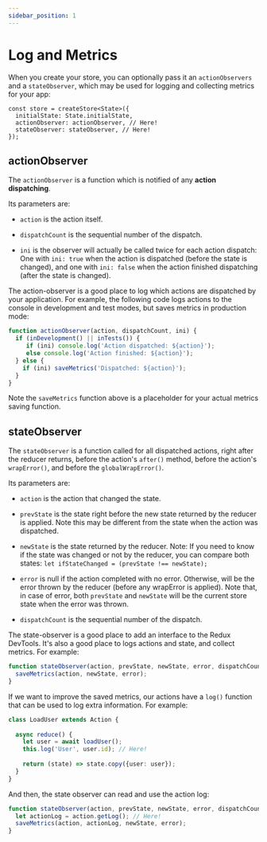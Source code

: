 ```yaml
---
sidebar_position: 1
---
```


# Log and Metrics

When you create your store, you can optionally pass it an `actionObservers` and
a `stateObserver`, which may be used for logging and collecting metrics for your app:

```tsx
const store = createStore<State>({
  initialState: State.initialState,
  actionObserver: actionObserver, // Here!
  stateObserver: stateObserver, // Here!
});
```

## actionObserver

The `actionObserver` is a function which is notified of any **action dispatching**.

Its parameters are:

- `action` is the action itself.

- `dispatchCount` is the sequential number of the dispatch.

- `ini` is the observer will actually be called twice for each action dispatch:
  One with `ini: true` when the action is dispatched (before the state is changed),
  and one with `ini: false` when the action finished dispatching (after the state is changed).

The action-observer is a good place to log which actions are dispatched by your application.
For example, the following code logs actions to the console in development and test modes,
but saves metrics in production mode:

```ts
function actionObserver(action, dispatchCount, ini) {
  if (inDevelopment() || inTests()) {
     if (ini) console.log('Action dispatched: ${action}');
     else console.log('Action finished: ${action}');
  } else {
    if (ini) saveMetrics('Dispatched: ${action}');
  }
}
```

Note the `saveMetrics` function above is a placeholder for your actual metrics saving function.

## stateObserver

The `stateObserver` is a function called for all dispatched actions,
right after the reducer returns, before the action's `after()` method,
before the action's `wrapError()`, and before the `globalWrapError()`.

Its parameters are:

- `action` is the action that changed the state.

- `prevState` is the state right before the new state returned by the reducer is applied. Note
  this may be different from the state when the action was dispatched.

- `newState` is the state returned by the reducer. Note: If you need to know if the state was
  changed or not by the reducer, you can compare both
  states: `let ifStateChanged = (prevState !== newState);`

- `error` is null if the action completed with no error. Otherwise, will be the error thrown by
  the reducer (before any wrapError is applied). Note that, in case of error, both `prevState`
  and `newState` will be the current store state when the error was thrown.

- `dispatchCount` is the sequential number of the dispatch.

The state-observer is a good place to add an interface to the Redux DevTools.
It's also a good place to logs actions and state, and collect metrics. For example:

```ts
function stateObserver(action, prevState, newState, error, dispatchCount) {
  saveMetrics(action, newState, error);
}
```

If we want to improve the saved metrics, our actions have a `log()` function that
can be used to log extra information. For example:

```ts
class LoadUser extends Action {  
  
  async reduce() {
    let user = await loadUser();
    this.log('User', user.id); // Here!
    
    return (state) => state.copy({user: user});   
  }    
}
```        

And then, the state observer can read and use the action log:

```ts
function stateObserver(action, prevState, newState, error, dispatchCount) {
  let actionLog = action.getLog(); // Here!
  saveMetrics(action, actionLog, newState, error);
}
```
